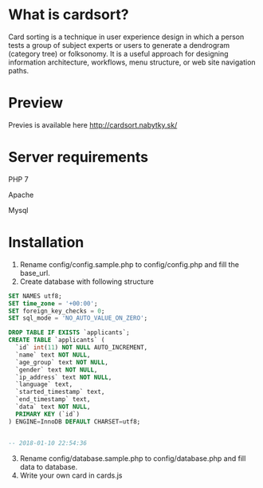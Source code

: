# What is cardsort?
Card sorting is a technique in user experience design in which a person tests a group of subject experts or users to generate a dendrogram (category tree) or folksonomy. It is a useful approach for designing information architecture, workflows, menu structure, or web site navigation paths.
# Preview
Previes is available here http://cardsort.nabytky.sk/
# Server requirements
PHP 7

Apache

Mysql
# Installation
1. Rename config/config.sample.php to config/config.php and fill the base_url.
2. Create database with following structure 

```sql
SET NAMES utf8;
SET time_zone = '+00:00';
SET foreign_key_checks = 0;
SET sql_mode = 'NO_AUTO_VALUE_ON_ZERO';

DROP TABLE IF EXISTS `applicants`;
CREATE TABLE `applicants` (
  `id` int(11) NOT NULL AUTO_INCREMENT,
  `name` text NOT NULL,
  `age_group` text NOT NULL,
  `gender` text NOT NULL,
  `ip_address` text NOT NULL,
  `language` text,
  `started_timestamp` text,
  `end_timestamp` text,
  `data` text NOT NULL,
  PRIMARY KEY (`id`)
) ENGINE=InnoDB DEFAULT CHARSET=utf8;


-- 2018-01-10 22:54:36
```

3. Rename config/database.sample.php to config/database.php and fill data to database.
4. Write your own card in cards.js
